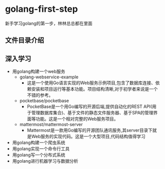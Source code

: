 # golang-first-step
新手学习golang的第一步，林林总总都在里面

## 文件目录介绍

## 深入学习
- 用golang构建一个web服务
  - golang-webservice-example 
    - 这是一个使用Go语言实现的Web服务示例项目,包含了数据库连接、依赖安装和项目运行等基本功能。项目结构清晰,对于初学者来说是一个不错的参考。
  - pocketbase/pocketbase 
    - PocketBase是一个用Go编写的开源后端,提供自动化的REST API(用于管理数据库集合)、基于文件的静态文件服务器、基于SPA的管理界面等功能。这是一个相对完整的Web服务项目。 
  - mattermost/mattermost-server
    - Mattermost是一款用Go编写的开源团队通讯服务,其server目录下就是Web服务的实现代码。这是一个大型项目,代码结构值得学习
- 用golang构建一个爬虫系统
- 用golang实现一个命令行工具
- 用golang写一个分布式系统
- 用golang进行机器学习与数据分析

